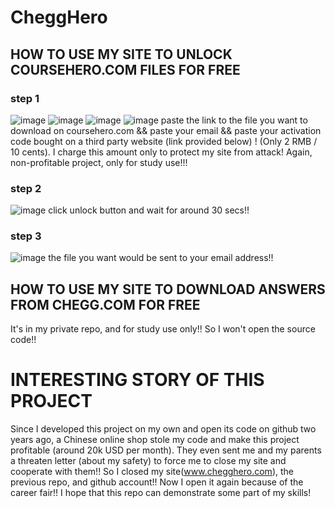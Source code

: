 # CheggHero
## HOW TO USE MY SITE TO UNLOCK COURSEHERO.COM FILES FOR FREE
### step 1
![image](https://github.com/d8tltanc/CheggHero/blob/master/image/20180326140613646.png)
![image](https://github.com/d8tltanc/CheggHero/blob/master/image/20180326140842327.png)
![image](https://github.com/d8tltanc/CheggHero/blob/master/image/20180326140852170.png)
![image](https://github.com/d8tltanc/CheggHero/blob/master/image/20180326141607371.png)
paste the link to the file you want to download on coursehero.com && paste your email && paste your activation code bought on a third party website (link provided below) ! (Only 2 RMB / 10 cents). I charge this amount only to protect my site from attack! Again, non-profitable project, only for study use!!!

### step 2
![image](https://github.com/d8tltanc/CheggHero/blob/master/image/20180326142246554.png)
click unlock button and wait for around 30 secs!!

### step 3
![image](https://github.com/d8tltanc/CheggHero/blob/master/image/20180326143117599.png)
the file you want would be sent to your email address!!

## HOW TO USE MY SITE TO DOWNLOAD ANSWERS FROM CHEGG.COM FOR FREE
It's in my private repo, and for study use only!! So I won't open the source code!!

# INTERESTING STORY OF THIS PROJECT
Since I developed this project on my own and open its code on github two years ago, a Chinese online shop stole my code and make this project profitable (around 20k USD per month). They even sent me and my parents a threaten letter (about my safety) to force me to close my site and cooperate with them!! So I closed my site(www.chegghero.com), the previous repo, and github account!! Now I open it again because of the career fair!! I hope that this repo can demonstrate some part of my skills!
